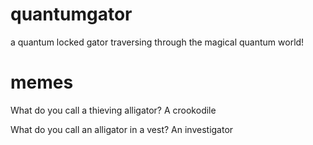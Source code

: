 # quantumgator
a quantum locked gator traversing through the magical quantum world!

# memes

What do you call a thieving alligator?
A crookodile

What do you call an alligator in a vest?
An investigator
